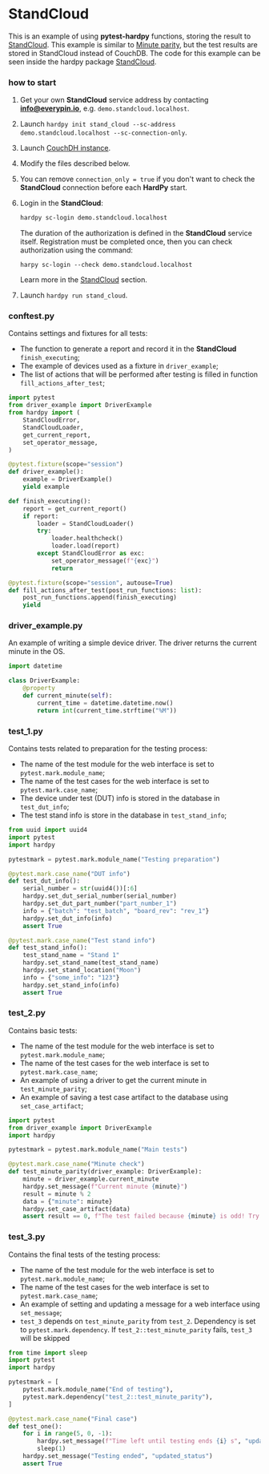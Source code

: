 # StandCloud

This is an example of using **pytest-hardpy** functions, storing
the result to [StandCloud](./../documentation/stand_cloud.md).
This example is similar to [Minute parity](./minute_parity.md),
but the test results are stored in StandCloud instead of CouchDB.
The code for this example can be seen inside the hardpy package
[StandCloud](https://github.com/everypinio/hardpy/tree/main/examples/stand_cloud).


### how to start

1. Get your own **StandCloud** service address by contacting **info@everypin.io**, e.g. `demo.standcloud.localhost`.
2. Launch `hardpy init stand_cloud --sc-address demo.standcloud.localhost --sc-connection-only`.
3. Launch [CouchDH instance](../documentation/database.md#couchdb-instance).
4. Modify the files described below.
5. You can remove `connection_only = true` if you don't want to check the
    **StandCloud** connection before each **HardPy** start.
6. Login in the **StandCloud**:
    ```bash
    hardpy sc-login demo.standcloud.localhost
    ```

    The duration of the authorization is defined in the **StandCloud** service itself.
    Registration must be completed once, then you can check authorization
    using the command:
    ```
    harpy sc-login --check demo.standcloud.localhost
    ```

    Learn more in the [StandCloud](./../documentation/stand_cloud.md) section.


7. Launch `hardpy run stand_cloud`.

### conftest.py

Contains settings and fixtures for all tests:

- The function to generate a report and record it in the **StandCloud** `finish_executing`;
- The example of devices used as a fixture in `driver_example`;
- The list of actions that will be performed after testing is filled in function `fill_actions_after_test`;

```python
import pytest
from driver_example import DriverExample
from hardpy import (
    StandCloudError,
    StandCloudLoader,
    get_current_report,
    set_operator_message,
)

@pytest.fixture(scope="session")
def driver_example():
    example = DriverExample()
    yield example

def finish_executing():
    report = get_current_report()
    if report:
        loader = StandCloudLoader()
        try:
            loader.healthcheck()
            loader.load(report)
        except StandCloudError as exc:
            set_operator_message(f"{exc}")
            return

@pytest.fixture(scope="session", autouse=True)
def fill_actions_after_test(post_run_functions: list):
    post_run_functions.append(finish_executing)
    yield
```

### driver_example.py

An example of writing a simple device driver.
The driver returns the current minute in the OS.

```python
import datetime

class DriverExample:
    @property
    def current_minute(self):
        current_time = datetime.datetime.now()
        return int(current_time.strftime("%M"))
```

### test_1.py

Contains tests related to preparation for the testing process:

- The name of the test module for the web interface is set to `pytest.mark.module_name`;
- The name of the test cases for the web interface is set to `pytest.mark.case_name`;
- The device under test (DUT) info is stored in the database in `test_dut_info`;
- The test stand info is store in the database in `test_stand_info`;

```python
from uuid import uuid4
import pytest
import hardpy

pytestmark = pytest.mark.module_name("Testing preparation")

@pytest.mark.case_name("DUT info")
def test_dut_info():
    serial_number = str(uuid4())[:6]
    hardpy.set_dut_serial_number(serial_number)
    hardpy.set_dut_part_number("part_number_1")
    info = {"batch": "test_batch", "board_rev": "rev_1"}
    hardpy.set_dut_info(info)
    assert True

@pytest.mark.case_name("Test stand info")
def test_stand_info():
    test_stand_name = "Stand 1"
    hardpy.set_stand_name(test_stand_name)
    hardpy.set_stand_location("Moon")
    info = {"some_info": "123"}
    hardpy.set_stand_info(info)
    assert True
```

### test_2.py

Contains basic tests:

- The name of the test module for the web interface is set to `pytest.mark.module_name`;
- The name of the test cases for the web interface is set to `pytest.mark.case_name`;
- An example of using a driver to get the current minute in `test_minute_parity`;
- An example of saving a test case artifact to the database using `set_case_artifact`;

```python
import pytest
from driver_example import DriverExample
import hardpy

pytestmark = pytest.mark.module_name("Main tests")

@pytest.mark.case_name("Minute check")
def test_minute_parity(driver_example: DriverExample):
    minute = driver_example.current_minute
    hardpy.set_message(f"Current minute {minute}")
    result = minute % 2
    data = {"minute": minute}
    hardpy.set_case_artifact(data)
    assert result == 0, f"The test failed because {minute} is odd! Try again!"
```

### test_3.py

Contains the final tests of the testing process:

- The name of the test module for the web interface is set to `pytest.mark.module_name`;
- The name of the test cases for the web interface is set to `pytest.mark.case_name`;
- An example of setting and updating a message for a web interface using `set_message`;
- `test_3` depends on `test_minute_parity` from `test_2`.
Dependency is set to `pytest.mark.dependency`.
If `test_2::test_minute_parity` fails, `test_3` will be skipped

```python
from time import sleep
import pytest
import hardpy

pytestmark = [
    pytest.mark.module_name("End of testing"),
    pytest.mark.dependency("test_2::test_minute_parity"),
]

@pytest.mark.case_name("Final case")
def test_one():
    for i in range(5, 0, -1):
        hardpy.set_message(f"Time left until testing ends {i} s", "updated_status")
        sleep(1)
    hardpy.set_message("Testing ended", "updated_status")
    assert True
```
